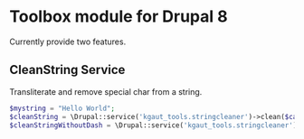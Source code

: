 # Toolbox module for Drupal 8

Currently provide two features.

## CleanString Service
Transliterate and remove special char from a string.
```php
$mystring = "Hello World";
$cleanString = \Drupal::service('kgaut_tools.stringcleaner')->clean($categorie->name); //'hello-world
$cleanStringWithoutDash = \Drupal::service('kgaut_tools.stringcleaner')->clean($categorie->name,true); //'hello_world
```
